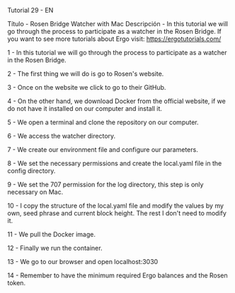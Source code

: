 Tutorial 29 - EN

Título - Rosen Bridge Watcher with Mac
Descripción - In this tutorial we will go through the process to participate as a watcher in the Rosen Bridge.
If you want to see more tutorials about Ergo visit: https://ergotutorials.com/

1 - In this tutorial we will go through the process to participate as a watcher in the Rosen Bridge.

2 - The first thing we will do is go to Rosen's website.

3 - Once on the website we click to go to their GitHub.

4 - On the other hand, we download Docker from the official website, if we do not have it installed on our computer and install it.

5 - We open a terminal and clone the repository on our computer.

6 - We access the watcher directory.

7 - We create our environment file and configure our parameters.

8 - We set the necessary permissions and create the local.yaml file in the config directory.

9 - We set the 707 permission for the log directory, this step is only necessary on Mac.

10 - I copy the structure of the local.yaml file and modify the values by my own, seed phrase and current block height. The rest I don't need to modify it.

11 - We pull the Docker image.

12 - Finally we run the container.

13 - We go to our browser and open localhost:3030

14 - Remember to have the minimum required Ergo balances and the Rosen token.